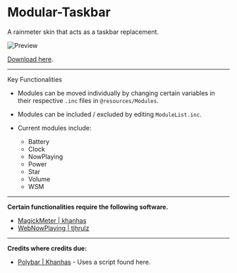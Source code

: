 # Modular-Taskbar
A rainmeter skin that acts as a taskbar replacement.

![Preview](https://user-images.githubusercontent.com/40166216/73678141-a209e500-46af-11ea-8045-974914203a1c.png)

[Download here](https://github.com/C0rvust/Modular-Taskbar/releases).

---

Key Functionalities

- Modules can be moved individually by changing certain variables in their respective `.inc` files in `@resources/Modules`.
- Modules can be included / excluded by editing `ModuleList.inc`.

- Current modules include:
  - Battery
  - Clock
  - NowPlaying
  - Power
  - Star
  - Volume
  - WSM

---

**Certain functionalities require the following software.**

- [MagickMeter | khanhas](https://github.com/khanhas/MagickMeter)
- [WebNowPlaying | tjhrulz](https://github.com/tjhrulz/WebNowPlaying)

---

**Credits where credits due:**

- [Polybar | Khanhas](https://github.com/khanhas/Polybar) - Uses a script found here.  
